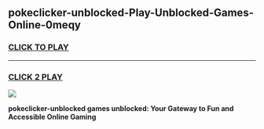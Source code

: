 
## pokeclicker-unblocked-Play-Unblocked-Games-Online-0meqy
<h3>
<a href="https://premium76.site?title=pokeclicker-unblocked&ref=25A">CLICK TO PLAY</a></h3>
<hr>

<h3>
<a href="https://premium76.site?title=pokeclicker-unblocked&ref=25A">CLICK 2 PLAY</a>
  
</h3>

<a href="https://premium76.site?title=pokeclicker-unblocked&ref=25A"><img src="https://clearcache.store/games.png"></a>


**pokeclicker-unblocked games unblocked: Your Gateway to Fun and Accessible Online Gaming**
